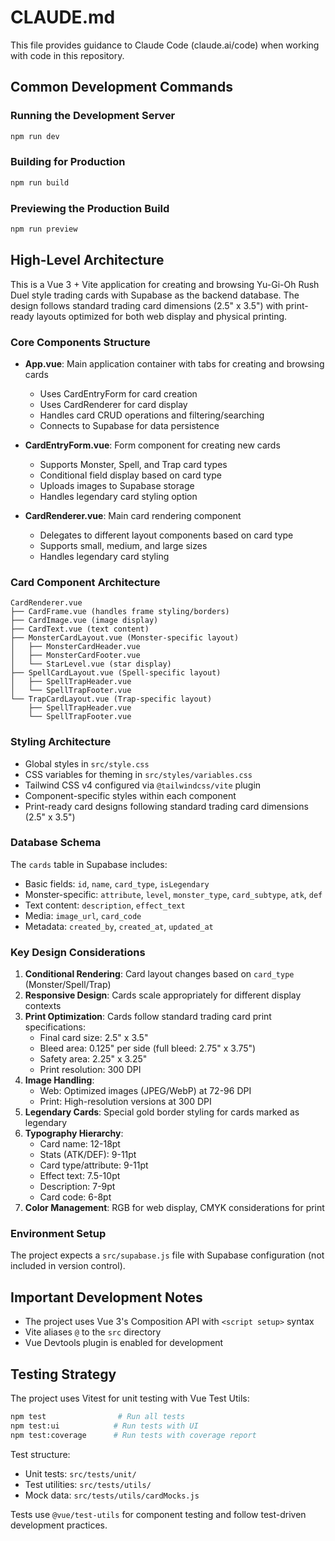 # CLAUDE.md

This file provides guidance to Claude Code (claude.ai/code) when working with code in this repository.

## Common Development Commands

### Running the Development Server
```bash
npm run dev
```

### Building for Production
```bash
npm run build
```

### Previewing the Production Build
```bash
npm run preview
```

## High-Level Architecture

This is a Vue 3 + Vite application for creating and browsing Yu-Gi-Oh Rush Duel style trading cards with Supabase as the backend database. The design follows standard trading card dimensions (2.5" x 3.5") with print-ready layouts optimized for both web display and physical printing.

### Core Components Structure

- **App.vue**: Main application container with tabs for creating and browsing cards
  - Uses CardEntryForm for card creation
  - Uses CardRenderer for card display
  - Handles card CRUD operations and filtering/searching
  - Connects to Supabase for data persistence

- **CardEntryForm.vue**: Form component for creating new cards
  - Supports Monster, Spell, and Trap card types
  - Conditional field display based on card type
  - Uploads images to Supabase storage
  - Handles legendary card styling option

- **CardRenderer.vue**: Main card rendering component
  - Delegates to different layout components based on card type
  - Supports small, medium, and large sizes
  - Handles legendary card styling

### Card Component Architecture

```
CardRenderer.vue
├── CardFrame.vue (handles frame styling/borders)
├── CardImage.vue (image display)
├── CardText.vue (text content)
├── MonsterCardLayout.vue (Monster-specific layout)
│   ├── MonsterCardHeader.vue
│   ├── MonsterCardFooter.vue
│   └── StarLevel.vue (star display)
├── SpellCardLayout.vue (Spell-specific layout)
│   ├── SpellTrapHeader.vue
│   └── SpellTrapFooter.vue
└── TrapCardLayout.vue (Trap-specific layout)
    ├── SpellTrapHeader.vue
    └── SpellTrapFooter.vue
```

### Styling Architecture

- Global styles in `src/style.css`
- CSS variables for theming in `src/styles/variables.css`
- Tailwind CSS v4 configured via `@tailwindcss/vite` plugin
- Component-specific styles within each component
- Print-ready card designs following standard trading card dimensions (2.5" x 3.5")

### Database Schema

The `cards` table in Supabase includes:
- Basic fields: `id`, `name`, `card_type`, `isLegendary`
- Monster-specific: `attribute`, `level`, `monster_type`, `card_subtype`, `atk`, `def`
- Text content: `description`, `effect_text`
- Media: `image_url`, `card_code`
- Metadata: `created_by`, `created_at`, `updated_at`

### Key Design Considerations

1. **Conditional Rendering**: Card layout changes based on `card_type` (Monster/Spell/Trap)
2. **Responsive Design**: Cards scale appropriately for different display contexts
3. **Print Optimization**: Cards follow standard trading card print specifications:
   - Final card size: 2.5" x 3.5"
   - Bleed area: 0.125" per side (full bleed: 2.75" x 3.75")
   - Safety area: 2.25" x 3.25"
   - Print resolution: 300 DPI
4. **Image Handling**: 
   - Web: Optimized images (JPEG/WebP) at 72-96 DPI
   - Print: High-resolution versions at 300 DPI
5. **Legendary Cards**: Special gold border styling for cards marked as legendary
6. **Typography Hierarchy**:
   - Card name: 12-18pt
   - Stats (ATK/DEF): 9-11pt
   - Card type/attribute: 9-11pt
   - Effect text: 7.5-10pt
   - Description: 7-9pt
   - Card code: 6-8pt
7. **Color Management**: RGB for web display, CMYK considerations for print

### Environment Setup

The project expects a `src/supabase.js` file with Supabase configuration (not included in version control).

## Important Development Notes

- The project uses Vue 3's Composition API with `<script setup>` syntax
- Vite aliases `@` to the `src` directory
- Vue Devtools plugin is enabled for development

## Testing Strategy

The project uses Vitest for unit testing with Vue Test Utils:

```bash
npm test                # Run all tests
npm test:ui            # Run tests with UI
npm test:coverage      # Run tests with coverage report
```

Test structure:
- Unit tests: `src/tests/unit/`
- Test utilities: `src/tests/utils/`
- Mock data: `src/tests/utils/cardMocks.js`

Tests use `@vue/test-utils` for component testing and follow test-driven development practices.